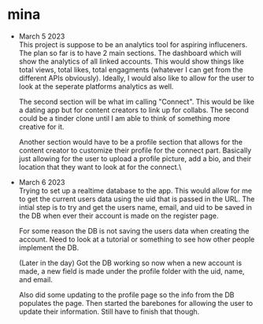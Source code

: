 # mina

- March 5 2023 \
    This project is suppose to be an analytics tool for aspiring influceners. The plan so far is to have 2 main sections. The dashboard which will show the analytics of all linked accounts. This would show things like total views, total likes, total engagments (whatever I can get from the different APIs obviously). Ideally, I would also like to allow for the user to look at the seperate platforms analytics as well.

    The second section will be what im calling "Connect". This would be like a dating app but for content creators to link up for collabs. The second could be a tinder clone until I am able to think of something more creative for it.

    Another section would have to be a profile section that allows for the content creator to customize their profile for the connect part. Basically just allowing for the user to upload a profile picture, add a bio, and their location that they want to look at for the connect.\

- March 6 2023 \
    Trying to set up a realtime database to the app. This would allow for me to get the current users data using the uid that is passed in the URL. The intial step is to try and get the users name, email, and uid to be saved in the DB when ever their account is made on the register page. 
    
    For some reason the DB is not saving the users data when creating the account. Need to look at a tutorial or something to see how other people implement the DB. 
    
    (Later in the day) Got the DB working so now when a new account is made, a new field is made under the profile folder with the uid, name, and email.
    
    Also did some updating to the profile page so the info from the DB populates the page. Then started the barebones for allowing the user to update their information. Still have to finish that though.
